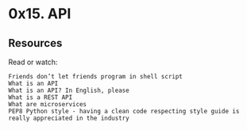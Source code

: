 # 0x15. API

## Resources
Read or watch:
```
Friends don’t let friends program in shell script  
What is an API  
What is an API? In English, please  
What is a REST API  
What are microservices  
PEP8 Python style - having a clean code respecting style guide is really appreciated in the industry  
```

